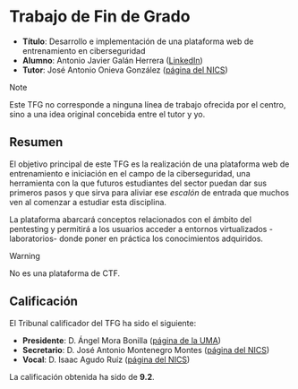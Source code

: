# Trabajo de Fin de Grado

- **Título**: Desarrollo e implementación de una plataforma web de entrenamiento en ciberseguridad
- **Alumno**: Antonio Javier Galán Herrera ([LinkedIn](https://www.linkedin.com/in/srgalan))
- **Tutor**: José Antonio Onieva González ([página del NICS](https://www.nics.uma.es/jose-a-onieva))

> [!NOTE]
> Este TFG no corresponde a ninguna línea de trabajo ofrecida por el centro, sino a una idea original concebida entre el tutor y yo.

## Resumen

El objetivo principal de este TFG es la realización de una plataforma web de entrenamiento e iniciación en el campo de la ciberseguridad, una herramienta con la que futuros estudiantes del sector puedan dar sus primeros pasos y que sirva para aliviar ese *escalón* de entrada que muchos ven al comenzar a estudiar esta disciplina.

La plataforma abarcará conceptos relacionados con el ámbito del pentesting y permitirá a los usuarios acceder a entornos virtualizados -laboratorios- donde poner en práctica los conocimientos adquiridos.

> [!WARNING]
> No es una plataforma de CTF.

## Calificación

El Tribunal calificador del TFG ha sido el siguiente:

- **Presidente**: D. Ángel Mora Bonilla ([página de la UMA](https://www.uma.es/departments/teachers/M3hMVkxOUTJtYVR3NVVCMEpCM1BTUT09))
- **Secretario**: D. José Antonio Montenegro Montes ([página del NICS](https://www.nics.uma.es/jose-a-montenegro/))
- **Vocal**: D. Isaac Agudo Ruíz ([página del NICS](https://www.nics.uma.es/isaac-agudo))

La calificación obtenida ha sido de **9.2**.
